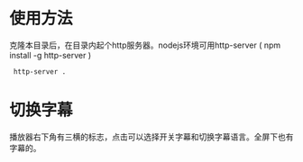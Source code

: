# 使用方法

克隆本目录后，在目录内起个http服务器。nodejs环境可用http-server ( npm install -g http-server )

	 http-server .

# 切换字幕

播放器右下角有三横的标志，点击可以选择开关字幕和切换字幕语言。全屏下也有字幕的。


